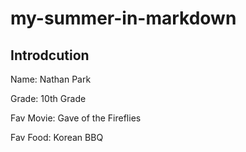 # my-summer-in-markdown
## Introdcution
<p>Name: Nathan Park</p>
<p>Grade: 10th Grade</p>
<p>Fav Movie: Gave of the Fireflies</p>
<p>Fav Food: Korean BBQ</p>

